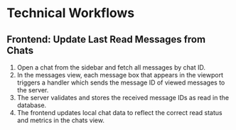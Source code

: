 
# Technical Workflows

## Frontend: Update Last Read Messages from Chats

1. Open a chat from the sidebar and fetch all messages by chat ID.  
2. In the messages view, each message box that appears in the viewport triggers a handler which sends the message ID of viewed messages to the server.  
3. The server validates and stores the received message IDs as read in the database.  
4. The frontend updates local chat data to reflect the correct read status and metrics in the chats view.